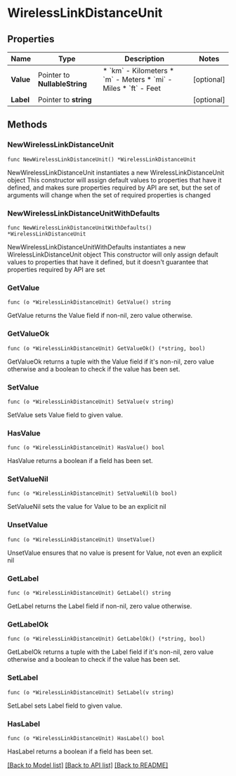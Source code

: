 # WirelessLinkDistanceUnit

## Properties

Name | Type | Description | Notes
------------ | ------------- | ------------- | -------------
**Value** | Pointer to **NullableString** | * &#x60;km&#x60; - Kilometers * &#x60;m&#x60; - Meters * &#x60;mi&#x60; - Miles * &#x60;ft&#x60; - Feet | [optional] 
**Label** | Pointer to **string** |  | [optional] 

## Methods

### NewWirelessLinkDistanceUnit

`func NewWirelessLinkDistanceUnit() *WirelessLinkDistanceUnit`

NewWirelessLinkDistanceUnit instantiates a new WirelessLinkDistanceUnit object
This constructor will assign default values to properties that have it defined,
and makes sure properties required by API are set, but the set of arguments
will change when the set of required properties is changed

### NewWirelessLinkDistanceUnitWithDefaults

`func NewWirelessLinkDistanceUnitWithDefaults() *WirelessLinkDistanceUnit`

NewWirelessLinkDistanceUnitWithDefaults instantiates a new WirelessLinkDistanceUnit object
This constructor will only assign default values to properties that have it defined,
but it doesn't guarantee that properties required by API are set

### GetValue

`func (o *WirelessLinkDistanceUnit) GetValue() string`

GetValue returns the Value field if non-nil, zero value otherwise.

### GetValueOk

`func (o *WirelessLinkDistanceUnit) GetValueOk() (*string, bool)`

GetValueOk returns a tuple with the Value field if it's non-nil, zero value otherwise
and a boolean to check if the value has been set.

### SetValue

`func (o *WirelessLinkDistanceUnit) SetValue(v string)`

SetValue sets Value field to given value.

### HasValue

`func (o *WirelessLinkDistanceUnit) HasValue() bool`

HasValue returns a boolean if a field has been set.

### SetValueNil

`func (o *WirelessLinkDistanceUnit) SetValueNil(b bool)`

 SetValueNil sets the value for Value to be an explicit nil

### UnsetValue
`func (o *WirelessLinkDistanceUnit) UnsetValue()`

UnsetValue ensures that no value is present for Value, not even an explicit nil
### GetLabel

`func (o *WirelessLinkDistanceUnit) GetLabel() string`

GetLabel returns the Label field if non-nil, zero value otherwise.

### GetLabelOk

`func (o *WirelessLinkDistanceUnit) GetLabelOk() (*string, bool)`

GetLabelOk returns a tuple with the Label field if it's non-nil, zero value otherwise
and a boolean to check if the value has been set.

### SetLabel

`func (o *WirelessLinkDistanceUnit) SetLabel(v string)`

SetLabel sets Label field to given value.

### HasLabel

`func (o *WirelessLinkDistanceUnit) HasLabel() bool`

HasLabel returns a boolean if a field has been set.


[[Back to Model list]](../README.md#documentation-for-models) [[Back to API list]](../README.md#documentation-for-api-endpoints) [[Back to README]](../README.md)


